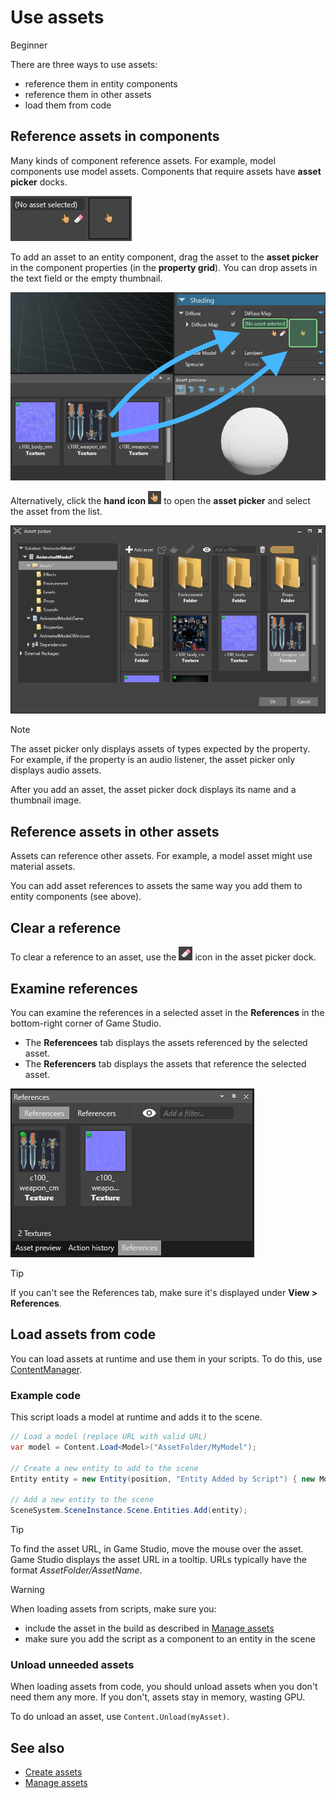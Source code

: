 # Use assets

<span class="label label-doc-level">Beginner</span>

There are three ways to use assets:

* reference them in entity components
* reference them in other assets
* load them from code

## Reference assets in components

Many kinds of component reference assets. For example, model components use model assets. Components that require assets have **asset picker** docks.

![Asset Picker](media/use-assets-asset-picker-dock.png)

To add an asset to an entity component, drag the asset to the **asset picker** in the component properties (in the **property grid**). You can drop assets in the text field or the empty thumbnail.

![Drag and drop an asset](media/use-assets-drag-and-drop.png)

Alternatively, click the **hand icon** ![](media/use-assets-hand-icon.png) to open the **asset picker** and select the asset from the list.

![Asset picker](media/use-assets-asset-picker.png)

> [!NOTE]
> The asset picker only displays assets of types expected by the property. For example, if the property is an audio listener, the asset picker only displays audio assets.

After you add an asset, the asset picker dock displays its name and a thumbnail image.

## Reference assets in other assets

Assets can reference other assets. For example, a model asset might use material assets.

You can add asset references to assets the same way you add them to entity components (see above).

## Clear a reference

To clear a reference to an asset, use the ![eraser](media/use-assets-eraser.png) icon in the asset picker dock.

## Examine references

You can examine the references in a selected asset in the **References** in the bottom-right corner of Game Studio.

* The **Referencees** tab displays the assets referenced by the selected asset. 
* The **Referencers** tab displays the assets that reference the selected asset.

![References tab](media/use-assets-references-tab.png)

> [!Tip]
> If you can't see the References tab, make sure it's displayed under **View > References**.

## Load assets from code

You can load assets at runtime and use them in your scripts. To do this, use [ContentManager](xref:SiliconStudio.Xenko.Engine.IScriptContext.Content).

### Example code
This script loads a model at runtime and adds it to the scene.

```cs
// Load a model (replace URL with valid URL)
var model = Content.Load<Model>("AssetFolder/MyModel");

// Create a new entity to add to the scene
Entity entity = new Entity(position, "Entity Added by Script") { new ModelComponent { Model = model } };

// Add a new entity to the scene
SceneSystem.SceneInstance.Scene.Entities.Add(entity);
```

> [!TIP]
> To find the asset URL, in Game Studio, move the mouse over the asset. Game Studio displays the asset URL in a tooltip.  URLs typically have the format *AssetFolder/AssetName*.

> [!WARNING] 
> When loading assets from scripts, make sure you: 
> * include the asset in the build as described in [Manage assets](manage-assets.md)
> * make sure you add the script as a component to an entity in the scene

### Unload unneeded assets

When loading assets from code, you should unload assets when you don't need them any more. If you don't, assets stay in memory, wasting GPU.

To do unload an asset, use ``Content.Unload(myAsset)``.

## See also

* [Create assets](create-assets.md)
* [Manage assets](manage-assets.md)